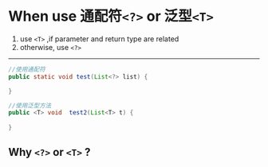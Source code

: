 # When use 通配符```<?>``` or 泛型```<T>```

1. use ```<T>``` ,if parameter and return type are related
2. otherwise, use ```<?>```

---

```java
//使用通配符
public static void test(List<?> list) {

}

//使用泛型方法
public <T> void  test2(List<T> t) {
        
}
```


    
    
## Why ```<?>``` or ```<T>``` ?
